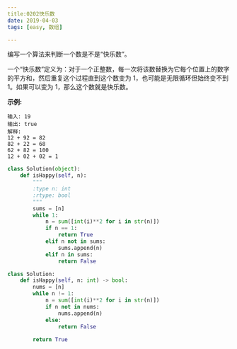 ```yaml
---
title:0202快乐数
date: 2019-04-03
tags: [easy, 数组]

---
```




编写一个算法来判断一个数是不是“快乐数”。

一个“快乐数”定义为：对于一个正整数，每一次将该数替换为它每个位置上的数字的平方和，然后重复这个过程直到这个数变为 1，也可能是无限循环但始终变不到 1。如果可以变为 1，那么这个数就是快乐数。

**示例:** 

```
输入: 19
输出: true
解释: 
12 + 92 = 82
82 + 22 = 68
62 + 82 = 100
12 + 02 + 02 = 1
```



```python
class Solution(object):
    def isHappy(self, n):
        """
        :type n: int
        :rtype: bool
        """
        sums = [n]
        while 1:
            n = sum([int(i)**2 for i in str(n)])
            if n == 1:
                return True
            elif n not in sums:
                sums.append(n)
            elif n in sums:
                return False
```

```python
class Solution:
    def isHappy(self, n: int) -> bool:
        nums = [n]
        while n != 1:
            n = sum([int(i)**2 for i in str(n)])
            if n not in nums:
                nums.append(n)
            else:
                return False
              
        return True
```

